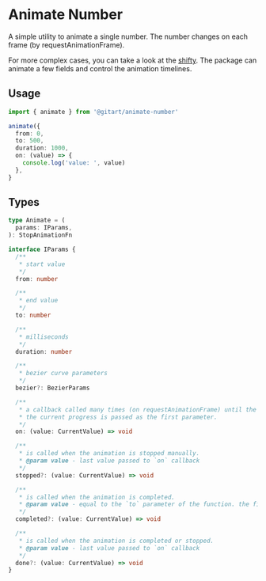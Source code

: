 # Animate Number

A simple utility to animate a single number. The number changes on each frame (by requestAnimationFrame).

For more complex cases, you can take a look at the [shifty](https://www.npmjs.com/package/shifty).
The package can animate a few fields and control the animation timelines.

## Usage

```ts
import { animate } from '@gitart/animate-number'

animate({
  from: 0,
  to: 500,
  duration: 1000,
  on: (value) => {
    console.log('value: ', value)
  },
}
```

## Types

```ts
type Animate = (
  params: IParams,
): StopAnimationFn
```

```ts
interface IParams {
  /**
   * start value
   */
  from: number

  /**
   * end value
   */
  to: number

  /**
   * milliseconds
   */
  duration: number

  /**
   * bezier curve parameters
   */
  bezier?: BezierParams

  /**
   * a callback called many times (on requestAnimationFrame) until the animation is complete.
   * the current progress is passed as the first parameter.
   */
  on: (value: CurrentValue) => void

  /**
   * is called when the animation is stopped manually.
   * @param value - last value passed to `on` callback
   */
  stopped?: (value: CurrentValue) => void

  /**
   * is called when the animation is completed.
   * @param value - equal to the `to` parameter of the function. the final value
   */
  completed?: (value: CurrentValue) => void

  /**
   * is called when the animation is completed or stopped.
   * @param value - last value passed to `on` callback
   */
  done?: (value: CurrentValue) => void
}
```
